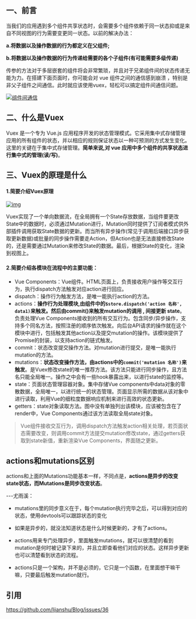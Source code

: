 ## 一、前言

当我们的应用遇到多个组件共享状态时，会需要多个组件依赖于同一状态抑或是来自不同视图的行为需要变更同一状态。以前的解决办法：

**a.将数据以及操作数据的行为都定义在父组件;**

**b.将数据以及操作数据的行为传递给需要的各个子组件(有可能需要多级传递)**

传参的方法对于多层嵌套的组件将会非常繁琐，并且对于兄弟组件间的状态传递无能为力。在搭建下面页面时，你可能会对 vue 组件之间的通信感到崩溃 ，特别是非父子组件之间通信。此时就应该使用vuex，轻松可以搞定组件间通信问题。

[![组件间通信](https://camo.githubusercontent.com/c7c3a9a7ec7ea669ec3de23b17dca4690905ab39/68747470733a2f2f757365722d676f6c642d63646e2e786974752e696f2f323031382f352f32332f313633386233386130383038386231323f773d3131393426683d34383626663d706e6726733d313333323535)](https://camo.githubusercontent.com/c7c3a9a7ec7ea669ec3de23b17dca4690905ab39/68747470733a2f2f757365722d676f6c642d63646e2e786974752e696f2f323031382f352f32332f313633386233386130383038386231323f773d3131393426683d34383626663d706e6726733d313333323535)

## 二、什么是Vuex

Vuex 是一个专为 Vue.js 应用程序开发的状态管理模式。它采用集中式存储管理应用的所有组件的状态，并以相应的规则保证状态以一种可预测的方式发生变化。这里的关键在于集中式存储管理。**简单来说,对 vue 应用中多个组件的共享状态进行集中式的管理(读/写)**。

## 三、Vuex的原理是什么

#### 1.简要介绍Vuex原理

[![img](https://camo.githubusercontent.com/b3225626827d2dc96d84e76ed470d367adc20a7e/68747470733a2f2f757365722d676f6c642d63646e2e786974752e696f2f323031382f382f32352f313635366632623932373765636531393f773d37363126683d34363426663d706e6726733d313234373838)](https://camo.githubusercontent.com/b3225626827d2dc96d84e76ed470d367adc20a7e/68747470733a2f2f757365722d676f6c642d63646e2e786974752e696f2f323031382f382f32352f313635366632623932373765636531393f773d37363126683d34363426663d706e6726733d313234373838)

Vuex实现了一个单向数据流，在全局拥有一个State存放数据，当组件要更改State中的数据时，必须通过Mutation进行，Mutation同时提供了订阅者模式供外部插件调用获取State数据的更新。而当所有异步操作(常见于调用后端接口异步获取更新数据)或批量的同步操作需要走Action，但Action也是无法直接修改State的，还是需要通过Mutation来修改State的数据。最后，根据State的变化，渲染到视图上。

#### 2.简要介绍各模块在流程中的主要功能：

- Vue Components：Vue组件。HTML页面上，负责接收用户操作等交互行为，执行dispatch方法触发对应action进行回应。
- dispatch：操作行为触发方法，是唯一能执行action的方法。
- actions：**操作行为处理模块,由组件中的`$store.dispatch('action 名称', data1)`来触发。然后由commit()来触发mutation的调用 , 间接更新 state**。负责处理Vue Components接收到的所有交互行为。包含同步/异步操作，支持多个同名方法，按照注册的顺序依次触发。向后台API请求的操作就在这个模块中进行，包括触发其他action以及提交mutation的操作。该模块提供了Promise的封装，以支持action的链式触发。
- commit：状态改变提交操作方法。对mutation进行提交，是唯一能执行mutation的方法。
- mutations：**状态改变操作方法，由actions中的`commit('mutation 名称')`来触发**。是Vuex修改state的唯一推荐方法。该方法只能进行同步操作，且方法名只能全局唯一。操作之中会有一些hook暴露出来，以进行state的监控等。
- state：页面状态管理容器对象。集中存储Vue components中data对象的零散数据，全局唯一，以进行统一的状态管理。页面显示所需的数据从该对象中进行读取，利用Vue的细粒度数据响应机制来进行高效的状态更新。
- getters：state对象读取方法。图中没有单独列出该模块，应该被包含在了render中，Vue Components通过该方法读取全局state对象。

> Vue组件接收交互行为，调用dispatch方法触发action相关处理，若页面状态需要改变，则调用commit方法提交mutation修改state，通过getters获取到state新值，重新渲染Vue Components，界面随之更新。



## actions和mutations区别

actions和上面的Mutations功能基本一样，不同点是，**actions是异步的改变state状态，而Mutations是同步改变状态**。

---尤雨溪：
- mutations里的同步意义在于，每个mutation执行完毕之后，可以得到对应的状态，使用devtools可以跟踪状态的变化

- 如果是异步的，就没法知道状态是什么时候更新的，才有了actions。

- actions用来专门处理异步，里面触发mutations，就可以很清楚的看到mutation是何时被记录下来的，并且立即查看他们对应的状态。这样异步更新也可以清楚看到状态的流程。

- actions只是一个架构，并不是必须的，它只是一个函数，在里面想干嘛干嘛，只要最后触发mutation就行。

## 引用

https://github.com/ljianshu/Blog/issues/36